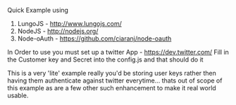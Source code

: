 Quick Example using 

1. LungoJS - http://www.lungojs.com/
2. NodeJS - http://nodejs.org/
3. Node-oAuth - https://github.com/ciaranj/node-oauth

In Order to use you must set up a twitter App - https://dev.twitter.com/
Fill in the Customer key and Secret into the config.js and that should do it

This is a very 'lite' example really you'd be storing user keys rather then having them authenticate against twitter everytime... thats out of scope of this example as are a few other such enhancement to make it real world usable.

